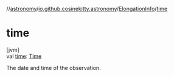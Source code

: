 //[astronomy](../../../index.md)/[io.github.cosinekitty.astronomy](../index.md)/[ElongationInfo](index.md)/[time](time.md)

# time

[jvm]\
val [time](time.md): [Time](../-time/index.md)

The date and time of the observation.
